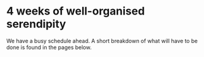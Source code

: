 # 4 weeks of well-organised serendipity

We have a busy schedule ahead. A short breakdown of what will have to be done is found in the pages below.


